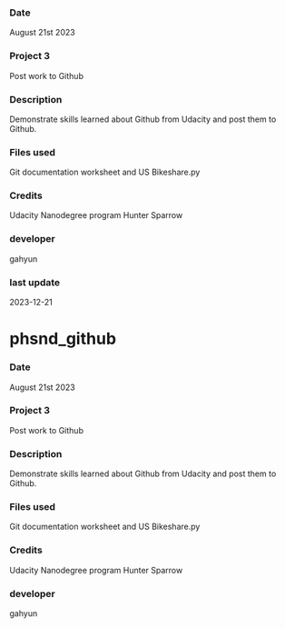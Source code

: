 
### Date
August 21st 2023

### Project 3
Post work to Github

### Description
Demonstrate skills learned about Github from Udacity and post them to Github.

### Files used
Git documentation worksheet and US Bikeshare.py

### Credits
Udacity Nanodegree program Hunter Sparrow

### developer
gahyun

### last update
2023-12-21

# phsnd_github



### Date 
August 21st 2023 

### Project 3
Post work to Github 

### Description
Demonstrate skills learned about Github from Udacity and post them to Github. 

### Files used
Git documentation worksheet and US Bikeshare.py 

### Credits
Udacity Nanodegree program 
Hunter Sparrow 


### developer
gahyun

